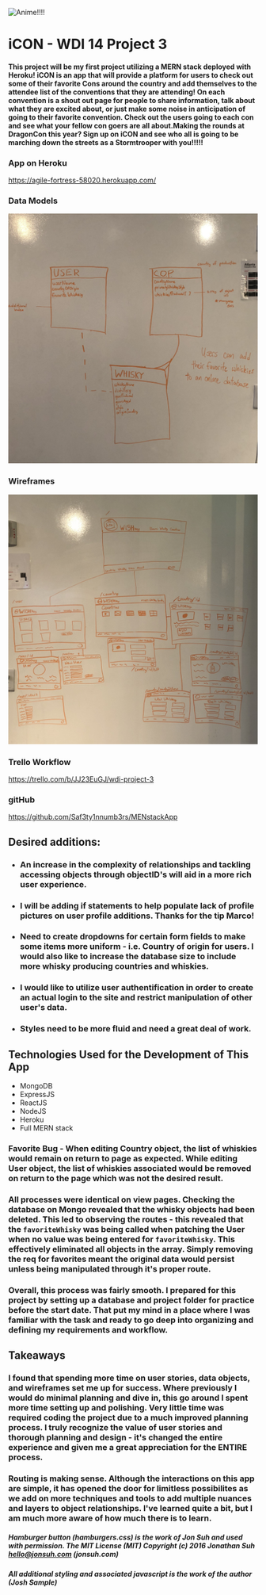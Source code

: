 ![Anime!!!!](http://www.planwallpaper.com/static/images/1444014275-106dee95104209bb9436d6df2b6d5145.jpeg)

# iCON - WDI 14 Project 3
#### This project will be my first project utilizing a MERN stack deployed with Heroku! iCON is an app that will provide a platform for users to check out some of their favorite Cons around the country and add themselves to the attendee list of the conventions that they are attending! On each convention is a shout out page for people to share information, talk about what they are excited about, or just make some noise in anticipation of going to their favorite convention. Check out the users going to each con and see what your fellow con goers are all about.Making the rounds at DragonCon this year? Sign up on iCON and see who all is going to be marching down the streets as a Stormtrooper with you!!!!!

### App on Heroku

https://agile-fortress-58020.herokuapp.com/

### Data Models

![ERDs](https://github.com/Saf3ty1nnumb3rs/MENstackApp/blob/master/project_items/ERD.JPG)


### Wireframes

![Wireframe](https://github.com/Saf3ty1nnumb3rs/MENstackApp/blob/master/project_items/wireframe_project2.JPG)

### Trello Workflow

https://trello.com/b/JJ23EuGJ/wdi-project-3

### gitHub

https://github.com/Saf3ty1nnumb3rs/MENstackApp

## Desired additions:

* ### An increase in the complexity of relationships and tackling accessing objects through objectID's will aid in a more rich user experience.

* ### I will be adding if statements to help populate lack of profile pictures on user profile additions. Thanks for the tip Marco!

* ### Need to create dropdowns for certain form fields to make some items more uniform - i.e. Country of origin for users. I would also like to increase the database size to include more whisky producing countries and whiskies.

* ### I would like to utilize user authentification in order to create an actual login to the site and restrict manipulation of other user's data.

* ### Styles need to be more fluid and need a great deal of work.


## Technologies Used for the Development of This App

* MongoDB
* ExpressJS
* ReactJS
* NodeJS
* Heroku
* Full MERN stack

### Favorite Bug - When editing Country object, the list of whiskies would remain on return to page as expected. While editing User object, the list of whiskies associated would be removed on return to the page which was not the desired result.
### All processes were identical on view pages. Checking the database on Mongo revealed that the whisky objects had been deleted. This led to observing the routes - this revealed that the `favoriteWhisky` was being called when patching the User when no value was being entered for `favoriteWhisky`. This effectively eliminated all objects in the array. Simply removing the req for favorites meant the original data would persist unless being manipulated through it's proper route.

### Overall, this process was fairly smooth. I prepared for this project by setting up a database and project folder for practice before the start date. That put my mind in a place where I was familiar with the task and ready to go deep into organizing and defining my requirements and workflow.

## Takeaways

### I found that spending more time on user stories, data objects, and wireframes set me up for success. Where previously I would do minimal planning and dive in, this go around I spent more time setting up and polishing. Very little time was required coding the project due to a much improved planning process. I truly recognize the value of user stories and thorough planning and design - it's changed the entire experience and given me a great appreciation for the ENTIRE process.

### Routing is making sense. Although the interactions on this app are simple, it has opened the door for limitless possibilites as we add on more techniques and tools to add multiple nuances and layers to object relationships. I've learned quite a bit, but I am much more aware of how much there is to learn.

##### Hamburger button (hamburgers.css) is the work of Jon Suh and used with permission. The MIT License (MIT) Copyright (c) 2016 Jonathan Suh <hello@jonsuh.com> (jonsuh.com) 
##### All additional styling and associated javascript is the work of the author (Josh Sample) 